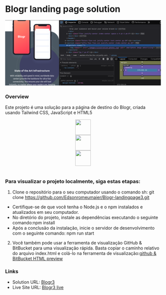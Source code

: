 # Blogr landing page solution

![pagina](./src/images/Screenshot-1.png)



### Overview
 
Este projeto é uma solução para a página de destino do Blogr, criada usando Tailwind CSS, JavaScript e HTML5

<div style="display: flex; flex-direction: column; align-items: center; text-align: center;">
<img align="left" height="50" width="50" src="https://cdn.jsdelivr.net/gh/devicons/devicon/icons/tailwindcss/tailwindcss-plain.svg">
<img align="center" height="50" width="50" src="https://cdn.jsdelivr.net/gh/devicons/devicon/icons/javascript/javascript-plain.svg">
<img align="left" height="50" width="50" src="https://cdn.jsdelivr.net/gh/devicons/devicon/icons/html5/html5-plain.svg">
</div>
<br/>   

### Para visualizar o projeto localmente, siga estas etapas:

1. Clone o repositório para o seu computador usando o comando sh:
 git clone https://github.com/Edsonromeumaier/Blogr-landingpage3.git

+ Certifique-se de que você tenha o Node.js e o npm instalados e atualizados em seu computador. 
+ No diretório do projeto, instale as dependências executando o seguinte comando:npm install
+ Após a conclusão da instalação, inicie o servidor de desenvolvimento com o seguinte comando: npm run start

2. Você também pode usar a ferramenta de visualização GitHub & BitBucket para uma visualização rápida. Basta copiar o caminho relativo do arquivo index.html e colá-lo na ferramenta de visualização:[github & BitBucket HTML preview](https://htmlpreview.github.io/)


### Links

- Solution URL: [Blogr3](https://github.com/Edsonromeumaier/Blogr-landingpage3)
- Live Site URL: [Blogr3 live ](#)


